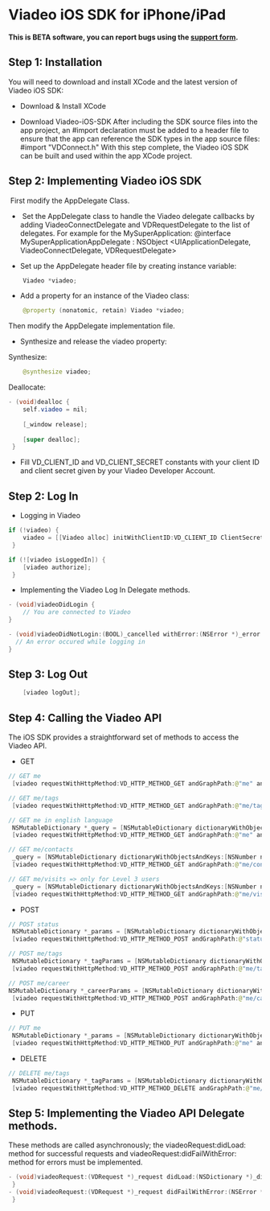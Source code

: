 # Viadeo iOS SDK for iPhone/iPad

**This is BETA software, you can report bugs using the [support form](http://dev.viadeo.com/technical-support/).**

## Step 1: Installation

You will need to download and install XCode and the latest version of Viadeo iOS SDK:

* Download & Install XCode

* Download Viadeo-iOS-SDK
After including the SDK source files into the app project, an #import declaration must be added to a header file to ensure that the app can reference the SDK types in the app source files: #import "VDConnect.h"
With this step complete, the Viadeo iOS SDK can be built and used within the app XCode project.

## Step 2: Implementing Viadeo iOS SDK
 First modify the AppDelegate Class.

*  Set the AppDelegate class to handle the Viadeo delegate callbacks by adding ViadeoConnectDelegate and VDRequestDelegate to the list of delegates. For example for the MySuperApplication:
@interface MySuperApplicationAppDelegate : NSObject <UIApplicationDelegate, ViadeoConnectDelegate, VDRequestDelegate>

* Set up the AppDelegate header file by creating instance variable:

```java
	Viadeo *viadeo;
```

* Add a property for an instance of the Viadeo class:

```java
	@property (nonatomic, retain) Viadeo *viadeo;
```

Then modify the AppDelegate implementation file.

* Synthesize and release the viadeo property:

Synthesize:

```java
	@synthesize viadeo;
```

Deallocate:

```java
- (void)dealloc {
	self.viadeo = nil; 	
	
	[_window release]; 	
	
	[super dealloc];
 }
```

* Fill VD_CLIENT_ID and VD_CLIENT_SECRET constants with your client ID and client secret given by your Viadeo Developer Account.


## Step 2: Log In

* Logging in Viadeo

```java
if (!viadeo) {
	viadeo = [[Viadeo alloc] initWithClientID:VD_CLIENT_ID ClientSecret:VD_CLIENT_SECRET Delegate:self];
 }

if (![viadeo isLoggedIn]) {
	[viadeo authorize];
 }
```

* Implementing the Viadeo Log In Delegate methods.

```java
- (void)viadeoDidLogin {
	// You are connected to Viadeo
}

- (void)viadeoDidNotLogin:(BOOL)_cancelled withError:(NSError *)_error {
  // An error occured while logging in
}
```


## Step 3: Log Out

```java
	[viadeo logOut];
```


## Step 4: Calling the Viadeo API

The iOS SDK provides a straightforward set of methods to access the Viadeo API.

* GET

```java
// GET me
 [viadeo requestWithHttpMethod:VD_HTTP_METHOD_GET andGraphPath:@"me" andDelegate:self];

// GET me/tags
 [viadeo requestWithHttpMethod:VD_HTTP_METHOD_GET andGraphPath:@"me/tags" andDelegate:self];

// GET me in english language
 NSMutableDictionary *_query = [NSMutableDictionary dictionaryWithObjectsAndKeys:@"en", @"language", nil];
 [viadeo requestWithHttpMethod:VD_HTTP_METHOD_GET andGraphPath:@"me" andQuery:_query andDelegate:self];

// GET me/contacts
 _query = [NSMutableDictionary dictionaryWithObjectsAndKeys:[NSNumber numberWithInt:50], @"limit", nil];
 [viadeo requestWithHttpMethod:VD_HTTP_METHOD_GET andGraphPath:@"me/contacts" andQuery:_query andDelegate:self];

// GET me/visits => only for Level 3 users
 _query = [NSMutableDictionary dictionaryWithObjectsAndKeys:[NSNumber numberWithInt:3], @"limit", nil];
 [viadeo requestWithHttpMethod:VD_HTTP_METHOD_GET andGraphPath:@"me/visits" andQuery:_query andDelegate:self];
```

* POST

```java
// POST status
 NSMutableDictionary *_params = [NSMutableDictionary dictionaryWithObjectsAndKeys:@"hello from iOS Viadeo SDK", @"message", nil];
 [viadeo requestWithHttpMethod:VD_HTTP_METHOD_POST andGraphPath:@"status" andParams:_params andDelegate:self];

// POST me/tags
 NSMutableDictionary *_tagParams = [NSMutableDictionary dictionaryWithObjectsAndKeys:@"friends", @"tag", @"...", @"contact_id", nil];
 [viadeo requestWithHttpMethod:VD_HTTP_METHOD_POST andGraphPath:@"me/tags" andParams:_tagParams andDelegate:self];

// POST me/career
NSMutableDictionary *_careerParams = [NSMutableDictionary dictionaryWithObjectsAndKeys:@"Nintendo", @"company", @"Level Designer", @"position", [NSNumber numberWithInt:2004], @"from", [NSNumber numberWithInt:2005], @"to", @"High Tech", @"company_industry", nil];
 [viadeo requestWithHttpMethod:VD_HTTP_METHOD_POST andGraphPath:@"me/career" andParams:_careerParams andDelegate:self];
```

* PUT

```java
// PUT me
 NSMutableDictionary *_params = [NSMutableDictionary dictionaryWithObjectsAndKeys:@"Newton Corp Co-Founder, Freelancer, Viadeo iOS Lead Developer", @"headline", @"iPhone, iPad", @"introduction", @"Football, Cinema", @"interests", nil];
 [viadeo requestWithHttpMethod:VD_HTTP_METHOD_PUT andGraphPath:@"me" andParams:_params andDelegate:self];
```

* DELETE

```java
// DELETE me/tags
 NSMutableDictionary *_tagParams = [NSMutableDictionary dictionaryWithObjectsAndKeys:@"friends", @"tag", @"...", @"contact_id", nil];
 [viadeo requestWithHttpMethod:VD_HTTP_METHOD_DELETE andGraphPath:@"me/tags" andParams:_tagParams andDelegate:self];
```


## Step 5: Implementing the Viadeo API Delegate methods.

These methods are called asynchronously; the viadeoRequest:didLoad: method for successful requests and viadeoRequest:didFailWithError: method for errors must be implemented.

```java
- (void)viadeoRequest:(VDRequest *)_request didLoad:(NSDictionary *)_dictionary {
 }
- (void)viadeoRequest:(VDRequest *)_request didFailWithError:(NSError *)_error {
 }
```